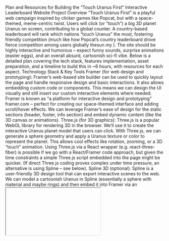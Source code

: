 Plan and Resources for Building the “Touch Uranus First” Interactive Leaderboard Website
Project Overview
“Touch Uranus First” is a playful web campaign inspired by clicker games like Popcat, but with a space-themed, meme-centric twist. Users will click (or “touch”) a big 3D planet Uranus on screen, contributing to a global counter. A country-based leaderboard will rank which nations “touch Uranus” the most, fostering friendly competition (much like how Popcat’s country leaderboard drove fierce competition among users globally
thesun.my
). The site should be highly interactive and humorous – expect funny sounds, surprise animations (easter eggs), and an overall absurd, cartoonish sci-fi vibe. Below is a detailed plan covering the tech stack, features implementation, asset preparation, and a timeline to build this in ~6 hours, with resources for each aspect.
Technology Stack & Key Tools
Framer (for web design and prototyping): Framer’s web-based site builder can be used to quickly layout the page and handle responsive design and basic interactions. It also allows embedding custom code or components. This means we can design the UI visually and still insert our custom interactive elements where needed. Framer is known as “a platform for interactive design and prototyping”
framer.com
 – perfect for creating our space-themed interface and adding scroll/hover effects. We can leverage Framer’s ease of design for the static sections (header, footer, info section) and embed dynamic content (like the 3D canvas or animations).
Three.js (for 3D graphics): Three.js is a popular WebGL library for rendering 3D in the browser. We’ll use it to create the interactive Uranus planet model that users can click. With Three.js, we can generate a sphere geometry and apply a Uranus texture or color to represent the planet. This allows cool effects like rotation, zooming, or a 3D “touch” animation. Using Three.js via a React wrapper (e.g. react-three-fiber) is possible if we go with a React/Framer code approach, but given the time constraints a simple Three.js script embedded into the page might be quicker. (If direct Three.js coding proves complex under time pressure, an alternative is using Spline – see below).
Spline 3D (optional): Spline is a user-friendly 3D design tool that can export interactive scenes to the web. We can model a cartoonish Uranus in Spline (essentially a sphere with material and maybe rings) and then embed it into Framer via an <iframe> or embed component. According to a Framer tutorial, combining these tools is straightforward: “export the link from Spline and paste it into an Embed component in Framer”
framer.com
. This approach requires almost no coding – Spline handles the 3D, and Framer places it on the site – making it a quick way to add interactive 3D
framer.com
. The Spline model can include basic animations or responsiveness to mouse (e.g. rotation on hover). However, capturing click events from Spline might be tricky, so we may overlay an invisible HTML button on top of the 3D object to register touches if needed.
Lottie Animations: Lottie is a JSON-based animation format that plays vector animations on the web smoothly. We’ll use Lottie for various space-themed animations and easter eggs (like a flying rocket, UFO, or the “Uranus logo” appearing). Thousands of free Lottie animations exist, and they’re easy to embed with the Lottie Web Player. The benefit is that Lotties are lightweight and scalable (vector-based) and can be triggered via JavaScript for interactivity
lottiefiles.com
lottiefiles.com
. For example, we can preload a rocket Lottie and only play it (or set it visible) when a user’s click count hits a certain milestone. Lottie also supports some basic interactivity out-of-the-box (e.g., hover or click to play) and an Interactivity API for advanced control
lottiefiles.com
.
Rive (alternative to Lottie for interactive assets): Rive is an animation tool that includes a state machine for interactivity. It lets you design vector graphics and define how they respond to inputs (e.g., a click can trigger a new animation state). This could be ideal for the Uranus planet or other UI elements because we could create a single Rive animation that has different states (idle, touched, “inside Uranus” mode, etc.) and toggle them on events. The Rive web runtime is open-source and can be integrated via a simple <canvas> or <rive> component
rive.app
rive.app
. For instance, we could have the planet subtly bobbing in idle state, then on each click we briefly play a “squish” or “bounce” animation, all defined in Rive. However, using Rive means designing/importing our assets into the Rive editor, which might be too time-consuming if we’re not already familiar. If we already have PNG assets, we’d need to convert them to vector shapes to use effectively in Rive.
Audio (for sound effects): Using HTML5 Audio or the Web Audio API to trigger sound effects on each click. This is straightforward: load sound files (MP3/OGG) and play them on tap events. We should prepare a few funny sounds – e.g., a “pop” or “boop” sound for each touch, and possibly a rarer “Uranus!” voice clip (for example, every 10th click or on a special milestone, a voice says “Uranus!” in a comical way). Audio files can be triggered in JS; to avoid spam and lag, we might limit rapid-fire playback (Popcat had measures to throttle sound spam). We’ll also include a mute/unmute toggle for user convenience (so mobile users or anyone can silence it if needed).
Backend for Leaderboard: We need a backend service to track the global touch counts per country and serve updates in real-time. The fastest way is to use a Backend-as-a-Service:
Firebase Realtime Database or Firestore: Firebase can store a simple JSON like {countryCode: totalTouches} and update it atomically. The Realtime Database is particularly suited for this because it can “synchronize data in realtime to every connected client”
firebase.google.com
 with minimal setup. We can use Firebase’s JavaScript SDK to increment the count for the user’s country whenever they click, and listen for changes to update the leaderboard UI live. This avoids writing a custom server from scratch and handles concurrent updates reasonably well (we might use transactions or a cloud function to prevent race conditions if needed).
Supabase or Hasura: Alternatively, a quick Postgres database with row per country and a simple REST API could work, but setting up real-time listeners is easier with Firebase. Given the 6-hour timeframe, Firebase is likely the quickest route.
We must also identify the user’s country on the frontend (so we know which leaderboard entry to increment). This can be done via an IP Geolocation API. For example, country.is is a free API that returns the user’s country by IP with no auth needed (“free IP-to-country geolocation API... no API key needed”
country.is
). We can fetch https://country.is/ which returns a JSON like {country: "US"}. Another popular one is ip-api.com which returns detailed info without an API key
ip-api.com
. We just need the country code (preferably ISO alpha-2 code to map to flags).
With the country code in hand, each click event will call a function to update that country’s count in the DB. On Firebase, this could be a .update({ [countryCode]: increment(+1) }) type operation or use Cloud Function to securely increment. For simplicity in a demo, client-side increments are okay, but a production version might secure it to prevent abuse.
The leaderboard display can show the top X countries and their touch counts. We can listen to the database for changes and update the DOM accordingly. This gives the fun real-time competition feel. (It’s this global competition that made Popcat engaging, as countries raced for top rank
thesun.my
.)
Note: To prevent cheating or bots (like auto-click scripts), we might implement a rate limit per client (e.g., max 10 clicks per second counted) or fingerprint to avoid one user spoofing millions of touches. Popcat, for example, limited clicks and banned obvious scripts. Given our tight timeline, we may implement a basic limit in JS (ignore extremely fast bursts).
Web Sharing & Social APIs: For the social share feature, we will use simple front-end solutions:
Twitter (X): Use an “intent to tweet” URL with a pre-filled message. For example: https://twitter.com/intent/tweet?text=I%20just%20touched%20Uranus%20🚀%20enteruranus.com%20%23Uranus%20%24URANUS. This opens a tweet composer with the text and hashtags filled in (note: %23 is # URL-encoded, %24 is $). We’ll provide a Twitter icon/button that links to this.
TikTok: TikTok doesn’t have a straightforward web share URL for a text. We might just provide a button that copies a snippet to clipboard for TikTok (so users can paste it in a video description if they make one) or encourage them to create a TikTok with the hashtag. Alternatively, use the general Web Share API: on mobile browsers, navigator.share() can trigger the native share sheet with our URL and text.
Reddit: Provide a link to Reddit’s submit page with URL and title pre-filled (though for just sharing a fun site, many users will just copy link).
In short, we’ll definitely include Twitter share (since crypto/meme communities are very active on Twitter), and possibly generic share for others. After a user finishes a session of clicks (or even after the first click), a little popup or side panel can prompt: “I just touched Uranus 🚀! Share it:” [Twitter icon][TikTok icon][Reddit icon] etc.
Mobile-Friendly Design: Ensure the site is responsive. Framer can help lay out a design that works on desktop and mobile. But we also must handle mobile-specific considerations:
Use large touch targets (the Uranus planet button should be big and centered on small screens).
Avoid hover-only effects; use click/tap events that work on touch.
Test that the 3D canvas or embed is not too heavy for mobile browsers. Perhaps use simpler graphics on mobile or reduce effects (e.g., fewer background stars).
Sound on mobile: mobile browsers typically allow sound only on user interaction, which our click events are. But rapid taps might be constrained (some mobile Safari versions throttle rapid audio play – we might need to reuse a single Audio object to play quick successive sounds instead of overlapping).
No fixed width elements that cause horizontal scrolling; use flexible CSS units so the leaderboard and info section wrap nicely on narrow screens.
Possibly hide or simplify the starfield background on mobile if performance lags (or provide a toggle to turn off animations).
Test on both Android Chrome and iOS Safari if possible during the build.
Latest AI Tools for Asset Creation: To expedite content creation, we can leverage AI tools:
Recraft AI: Recraft offers an image vectorizer and Lottie exporter. We can “upload an existing PNG/JPEG and convert it into a vector using the Recraft vectorizer, then export as Lottie”
recraft.ai
. This is useful if, say, we have a static logo or character in PNG and want to get a quick animated version. We might not get a complex animation automatically, but even a simple pulsing or spinning effect applied to the vector could be done.
Midjourney or DALL-E: If we need additional cartoon assets (for example, a funny astronaut or an alien UFO and we don’t have one in our kit), we can prompt an AI image generator for it. Since it’s a meme project, consistency in style isn’t too critical – a quick cartoon rocket or a goofy alien could be generated in seconds and then used. We’d have to remove backgrounds (using an AI background remover or Photoshop) if the image AI doesn’t produce transparent PNGs.
Kling AI (text-to-video): Kling AI is a model for AI-generated videos
klingai.org
klingai.org
. While likely not needed here (we prefer interactive animations over pre-rendered video), it’s worth noting in case we wanted a short “entering Uranus” video sequence. However, integration of a video is less interactive, so we will probably skip this due to time.
ChatGPT/Claude (AI coding assistants): As you mentioned, you’ll use Claude (and we could also use GitHub Copilot or ChatGPT Code Interpreter) to help generate code for the site. This can speed up writing boilerplate for Three.js scenes, Firebase calls, and even the PFP generator canvas code. The key is to clearly prompt these AI with what we want (e.g., “Write a JavaScript function to overlay one image over another and export as PNG”). Since time is short, using AI to produce code snippets for routine tasks is a smart move – just be ready to debug or adjust if the output isn’t perfect.
Webflow (alternative): Webflow is another web design tool with an intuitive visual editor and the ability to add custom code. If Framer didn’t suffice, Webflow could have been an option to design the site and then embed custom scripts for the interactive parts (Webflow allows embedding HTML/JS or using its interactions for simpler stuff). However, building something as dynamic as a real-time leaderboard in Webflow alone would be cumbersome, so we’ll stick with Framer + code or a custom code project.
Now that we have the stack outlined, let's break down the implementation of each feature and how to accomplish it, referencing relevant resources and examples.
Implementing the Interactive 3D Uranus Planet
The centerpiece is a large, clickable 3D Uranus. We want it to look like a planet floating in space that the user can “touch”. Here are two main approaches:
Using Three.js (custom code): We can programmatically create a 3D scene with a camera, lights, and a sphere mesh for Uranus. The sphere can be given a material with a color or texture. (Uranus in reality is a pale blue cyan; we might go with a stylized solid color or use a NASA texture if available.) We will position the camera facing the sphere head-on. The sphere can slowly rotate for a dynamic feel. For clicking:
Use raycasting to detect if the sphere was clicked (so clicks on empty space are ignored). In Three.js, you attach a mouse click listener and use raycaster.intersectObject(planetMesh) to see if the planet was hit.
On each click, trigger a small animation on the planet: e.g. scale it up slightly then back down (a “squash and stretch” to give a bouncy feel). This can be done by tweaking the mesh scale in a quick tween. Alternatively, swap the texture or material briefly (Popcat famously alternated the image to an open-mouth cat; for Uranus, maybe we briefly overlay a graphic or change color for a ‘touched’ effect).
Three.js starfield: We can also use Three.js to create a starfield background in the same canvas. For instance, many tutorials show spawning hundreds of small white points in the scene to simulate stars
creativejs.com
. We could create a large sphere surrounding the camera with a starry texture, or simply add points scattered in 3D space. However, a simpler non-Three.js star background might suffice (see next section).
Once Three.js is set up, integrate it into our page. If using Framer, we can include an HTML embed and initialize the Three.js script there. We need to ensure the canvas is full-width/height behind our UI or specifically sized to the planet container.
Resource: If needed, the official Three.js docs and examples can guide material and interactions. Also, to manage quick animations on click, GSAP (GreenSock) could be used with Three.js objects for easy tweens, though it’s an extra library that might not be needed for a simple scale effect.
Using Spline (visual 3D embed): Design the planet in Spline’s GUI:
Create a sphere, color it (or texture it). Possibly add a ring if we want (Uranus has rings, but faint; a cartoon ring might exaggerate the planet look).
Add minimal interactivity in Spline: for example, you can enable orbit controls or on-click animations in Spline’s editor (Spline recently added simple on-click events support, like playing an animation).
Once satisfied, get the shareable URL from Spline. In Framer, use an Embed component and paste that URL. The Framer blog confirms it’s “just two steps: export link from Spline, then paste into Framer embed”
framer.com
.
The planet will appear as an interactive object. You could potentially have it respond to pointer hover/tap with some wiggle if configured. If Spline doesn’t natively send an event to our code on click, we could overlay an invisible <div> that covers the canvas and handle clicks that way (since we really just need the count, not any 3D-specific info from the click).
The advantage of Spline is speed and visuals without coding. The drawback is less fine-grained control for our custom logic. But since we mainly need to detect a click anywhere on the planet area, an overlay approach works.
Alternative: If full 3D is too heavy, consider a pseudo-3D or high-quality 2D image:
We could use a PNG of Uranus (maybe a rendered image) and make it bouncy on click with CSS/JS. This is the simplest fallback if Three.js embedding becomes problematic. The downside is losing the cool factor of 3D rotation. Given the preference for Three.js, we’ll aim for actual 3D unless time gets too tight.
Regardless of method, after each click on the planet we will: (a) increment the local and global counters, (b) play a sound, and (c) possibly trigger any milestone easter egg (more on those soon). In terms of performance, a single sphere and some stars in Three.js is very lightweight, so it should work even on mobile. Spline’s embed might be a bit heavier (depends on complexity of the scene). We’ll keep an eye on frame rate; if it stutters on mobile, we might simplify materials or effects (e.g., no shadows or overly complex lighting).
Implementing the Global Country-Based Leaderboard
The leaderboard is critical for the viral aspect. It will show countries ranked by total touches. Here’s how to implement it:
Detect User’s Country: On page load (or first interaction), call the geolocation API. For example, fetch('https://country.is/') which returns {"country":"US"} (as an example)
country.is
. We parse that to get the country code (e.g. “US”). We might also want the country name for display and a flag emoji or image. We can maintain a map of country code to country name, or use a second API call if needed (but we can hardcode a small mapping or use an npm package if we had more time). The flag could be done by using the country code with regional indicator symbols (for “US”, the Unicode flag 🇺🇸 is composed of letters U and S). Simpler: use a CDN that serves flag icons by country code.
Initialize Database connection: Connect to Firebase (or chosen backend) using its client SDK. This involves including the Firebase script, calling firebase.initializeApp({...config...}) with our project config, then getting a reference to the database (Realtime DB or Firestore). Due to time, a NoSQL structure is quickest:
For Realtime DB: a JSON structure like /touches/{countryCode} = count. We would use firebase.database().ref("touches/US") and do a transaction or .set() with increment. (Firestore could similarly have a collection countries with documents named by country code and a field count.)
One convenient approach: use Firestore’s increment field value feature in an update call (so it’s atomic). Or use Realtime DB’s transaction function on that node.
Since we expect high frequency writes, Realtime DB might handle it slightly better. But either is fine for a prototype.
Update on Click: When user clicks:
Local: increment a JavaScript variable myTouches and update the on-screen personal counter.
Global: call the DB update. For example, in pseudo-code:
js
Copy
Edit
const country = myCountryCode;
db.ref("touches/"+country).transaction(current => (current || 0) + 1);
This will atomically increment the count in the database.
For efficiency, we might not want to do a network write on every single click if the click rate is extremely high (e.g., someone auto-clicking 100 times in a second). We could batch them (accumulate locally and send in intervals). However, Popcat did accept very high loads by throttling the rate. Perhaps limit to e.g. 10 per second that actually get sent to DB (store extra in a local buffer if user goes beyond, and send later). But in 6 hours, implementing a simple throttle (like allow one increment per 100ms) is enough.
Realtime Leaderboard Display: Set up a listener to retrieve and display leaderboard data:
We can use a Firebase query to get top N countries sorted by count. In Realtime DB, data is usually unordered unless we structure it differently (like store as an array of records). One trick: store negative counts as keys to sort, but that’s overkill here. Instead, it might be simplest to retrieve the whole touches object periodically and sort it in JS. However, Firestore allows ordering by a field and limit – so Firestore might make getting the top 10 easier with a query.
Considering simplicity, we could just use Realtime DB’s .on("value") on touches/ and get the object of all countries whenever it changes. Then sort the entries by value and take the top ones for display. This is fine if number of countries is manageable (at most ~200 countries). The update frequency might be high, but limiting to maybe one update per second in UI is okay.
Display each country as a row: e.g. flag, country name, and count. We can create a small table or list in HTML. For a memey touch, the heading might say “Which country is touching Uranus the most?” 😄
Personal contribution: We could highlight the user’s own country in the list (e.g., bold it or show “You” next to it) to personalize the experience.
Location granularity: The spec suggests just country, but the Sun article about Popcat clones mentioned some games listing city/region too
thesun.my
. If we wanted, we could get city from the IP API and perhaps show “USA (New York)” for the user or a separate smaller ranking by city. But that’s extra; we’ll stick to country for now.
Example & Inspiration: The Popcat clones like “Popdog” and “Popass” had similar leaderboards. In one clone (Popdin), after 1000 clicks the image changed and it “lists down the locations of where you are popping from, besides your country name”
thesun.my
. We could consider showing on the UI something like “You: [City, Country]” just for fun. However, focus first on the core country ranking.
Backend Setup: We should allocate maybe ~30 minutes early on to set up the Firebase project and rules:
If using Firestore: define a countries collection, maybe pre-create docs for each country to avoid any issues, or let them be created on the fly by the first click from that country.
If using Realtime DB: define security rules (or in a quick demo, set it public for simplicity, though not secure).
Possibly use Firebase Hosting to deploy the site (if not using Framer’s hosting). But since main domain is enteruranus.com, we might point DNS to wherever we host (Framer can host on a custom domain, or we use Vercel/Netlify for a custom-coded site).
If not comfortable with Firebase, an alternative is using a simple serverless function and an in-memory or Redis DB – but that’s overkill for 6 hours. Firebase is plug-and-play.
Testing: Once we have increment and display working, test it with a couple of different country codes (we can spoof our country by calling the increment function with a chosen code). Ensure the leaderboard updates in real time. This part is crucial to get right early, as it’s the main “gameplay” hook.
Space-Themed UI Design (Stars, Planets, and Fun Elements)
To immerse users in a goofy space adventure, we need a space backdrop and thematic UI elements:
Animated Starfield Background: A moving starfield gives a sense of depth and motion behind the main action.
Canvas approach: Create a <canvas> that covers the background and use JavaScript to draw stars (small circles or dots) at random positions. Each frame, move them slightly (e.g. downward or toward the viewer) to simulate drifting through space. When a star goes off screen, wrap it around. This can create a subtle parallax effect of flying through starfield. Many existing snippets exist for “CSS starfield” or “JS starfield animation” we can adapt.
CSS approach: Use a dark background color (black or dark blue) and sprinkle blurred white dots via CSS (for example, a repeating radial-gradient). Or use an SVG/data URI background with stars. Static stars are okay, but subtle animation is nicer.
Three.js alternative: As noted, we could actually include stars in the Three.js scene as particles, which might be easiest if we already have Three.js initialized. For example, create a geometry of many small points with PointsMaterial. This way, the 3D camera moving (or a shader) could even make them twinkle. But given time, a simple 2D approach might suffice and be less performance-heavy.
Graphic background: Another quick option is using a pre-made space image (like a galaxy image or NASA starfield) as a background image (with CSS background-image). But those can be large and not as fun as an animated field. If we find a suitable small star tile, that could work in a pinch.
Planet/UFO/Space Decor: To amplify the cartoon theme, add some floating images or animations:
We might have a cute cartoon astronaut floating on the side, or a small alien peeking out. These could be static PNG/SVG elements with a gentle float animation (CSS keyframes to move up and down slowly, or rotate slightly).
A rocket ship could periodically fly across the screen. Perhaps on a loop or triggered by an event. We can implement a rocket animation using CSS (position: absolute; animation: move-across 10s linear infinite;) or use a Lottie rocket animation for smoother effects (there are free Lotties of rockets launching).
A satellite or UFO could spin in a corner.
The text/counters themselves can be styled in a fun way, maybe with a sci-fi font or with an outline glow (neon blue or green glows to match space).
Easter egg elements (like the Uranus logo graphic that appears after 69 clicks) should be prepared (more on that next section), but we can create a placeholder in the UI that’s hidden until triggered.
Color scheme & typography: Likely a dark background (#000 or #111) with bright accents (neon cyan, purple, pink – classic “space neon” palette). Text could be white or light gray for readability. Important headings could use a funky display font (if brand has one, or something like a retro sci-fi font from Google Fonts).
We have to ensure contrast (avoid pure black on pure white for eyes; maybe use a starfield image with slight blue tint, etc.).
Buttons (like share buttons or the copy address button) can use the Uranus theme color (if the coin has a brand color).
Layout: The main viewport likely has:
Center: Uranus planet (big clickable area).
Top or bottom: a counter display – perhaps show “Your touches: X” and maybe “[Country]’s touches: Y”. Or we can integrate the personal count into the button itself (like the planet could have a number overlay of your count). But separate HUD-style text might be clearer.
Side or below: the leaderboard list of countries. Possibly a vertical list on the side on desktop, and maybe a collapsible or scrollable section on mobile (to not crowd the screen).
After some scrolling or a “Learn more” prompt, the information section (exchanges, social links, etc.) will follow. We might have a down-arrow indicator to encourage scrolling after playing with the planet.
Possibly the PFP generator is a separate page or a modal launched by a button in the info section (“Create Uranus Profile Pic!”).
Responsive considerations: On mobile, probably the planet and counter take up most of the screen initially, and the leaderboard might be a smaller section or a button like “View leaderboard” that expands, since vertical screen space is limited. We want to prioritize the big button and fun experience on small screens, with the competition aspect maybe one tap away if needed.
We can refine the design quickly in Framer (dragging in assets, adding text, etc.) and use Framer’s preview to ensure it feels right before hooking up all the logic.
Funny Easter Eggs and Milestone Surprises
One of the goals is to reward users with humor when they hit certain milestones in their clicking:
69 Touches – “Nice” moment: The number 69 is a meme in itself. Upon the user’s 69th click, we can trigger a special event. For example:
Show the Uranus coin logo prominently with a funny effect. The brief suggests “the Uranus logo appears (anus) or something equally silly happens.” Perhaps the letters “URANUS” appear and the “UR” fades out, cheekily highlighting “ANUS” for a moment (if going for that level of juvenile humor 😂). Or a graphic of a literal butt (since the name lends itself to that joke) could flash with a “nice!” text. It depends on how far we want to take the joke; since this is a meme coin project, leaning into the immature humor is likely fine.
We could play a special sound at that moment, e.g. a voice saying “nice” or a celebratory noise (crowd cheer, etc.) along with the visual.
Implementation: our click handler can check if (myTouches === 69) then execute a function to show the easter egg. That might involve unhiding a DOM element or playing a Lottie animation. For example, we could have a hidden Lottie (or GIF) of the project’s logo doing something silly, and then remove it after a few seconds.
Other Funny Numbers: If time permits, consider also 420 (the cannabis meme number) or 100 (a nice round number) for easter eggs:
At 420 clicks, maybe show a little smoke or 8-bit “420” popup – depends on the brand’s tolerance for that joke.
At 100 or 500 clicks, do something like a “Entering Uranus Mode” (the optional idea described): perhaps an animation where the camera zooms into the planet as if entering it.
This could be achieved in Three.js by moving the camera through the sphere, then swapping to a different scene (inside view). Inside Uranus, we could show a silly hidden message or graphic (like “🐐 You found the goat!” or some totally random meme, the more absurd the better).
If implementing Enter Uranus mode: We would schedule it at a certain click count (maybe exactly 100, or maybe if a user keeps clicking beyond a threshold at once). The screen could do a transition (e.g. flash or a “warp speed” starfield) and then show the inside for a moment. After a few seconds, it returns back out to normal. This is a complex but fun easter egg, so only tackle it if core features are done.
Alternatively, an easier interpretation: after X clicks, instead of a full new 3D scene, we could simply overlay a fun graphic or full-screen GIF as if you've gone through a portal. For instance, a meme image could slide up saying “Welcome to Uranus!” and then slide away.
Random Surprises: Easter eggs could also trigger based on global events or random chance:
Perhaps a small chance on any click to spawn a UFO flying by or a random voice line like “Watch it!” from an alien.
We can pre-create a list of such events and when a click happens, if Math.random() < 0.001 then spawn UFO.
This keeps the experience unpredictable and entertaining for heavy clickers.
Implementing Animations for Easter Eggs: We should prepare a couple of assets in advance for these:
UFO fly-by: Could be a Lottie animation or a CSS animation of an SVG image. For example, a Lottie of a UFO could include it entering from one side and exiting the other. We’d simply play it when triggered.
Rocket launch: Similarly, a rocket blasting off maybe from the bottom of the screen upward.
Logo reveal: If the Uranus logo is a vector (SVG), we could animate it with CSS (e.g., slide in, spin, then out). Or use a pre-made animation via Lottie (we can create a quick After Effects animation of the text/logo appearing).
The Ricardo Milos meme in Popass had a “satisfying slapping sound” as the user clicked his posterior
thesun.my
. Our equivalent sound gag could be a “fart noise” at a certain count, given the juvenile theme of “Uranus”. This might be optional depending on taste, but it would surprise users. If we wanted to do it at 69 or 420 clicks, it’s definitely on-brand for a Uranus joke. Just ensure any such sound is used sparingly to remain funny and not obnoxious.
Inspiration from Popcat clones: The article on Popcat clones gives us confidence in adding these extras. One clone changed the image after 1000 clicks to something more intense to motivate users further
thesun.my
 – which is analogous to our “Enter Uranus mode” idea. We’ll aim to include at least one big change if the user is very engaged (like the inside view or a new graphic) to keep them hooked.
Development plan for easter eggs: We should list out which milestones to implement (likely 69 and 1000 are good picks, possibly 100 or 420 if time). Implementing one or two thoroughly is better than half-doing many. Focus on 69 first (since it’s early and many will hit it, it’s a guaranteed laugh). Then if time, implement the bigger one at 100 or beyond.
Click Counters and Sound Effects
The site needs to provide immediate feedback for each touch to feel satisfying:
Click Counters: We will display two main counters:
Personal Clicks – how many times you have touched Uranus. This can simply be a number on screen labeled “Your touches” or even just overlaid on the planet (like a small badge that follows the planet). This count resets if the user refreshes (unless we store it in localStorage to persist during a session).
Country Total – the total clicks from your country. This gives the user a sense of contributing to a larger team effort. For example, it might say “USA: 123,456 touches” updated live.
We will update the personal count immediately on click (increment a JS variable and update DOM text).
The country total will update in real-time via our database listener as described. There might be a slight delay (milliseconds) from the roundtrip, but it should feel near-instant on Firebase. We could optimistically also increment the country count locally on click and later correct it if the server value updates differently.
Optionally, a global total counter (all countries combined) can be shown for bragging rights (like “Total touches worldwide: X”). This is just the sum of all countries. We can maintain it client-side by summing the leaderboard data, or have the backend store a running total too. It’s a nice-to-have visual, though the country competition is the focus.
Sound Effects on Touch: Every click will produce a sound, making the interaction more satisfying or funny.
We should have a short “pop” or “boop” sound (few milliseconds). We can either use one and play it each time, or have a set of a few variants to avoid it becoming monotonous. For example, load pop1.mp3, pop2.mp3, etc. and cycle through them on each click. This technique makes repeated clicks less grating because the ear gets slightly different sounds each time.
The prompt even suggests a meme-y voice saying “Uranus!”. This could be really funny occasionally, but perhaps not on every click (that would slow things down and might become annoying). We can do something like: on every 10th click, play the voice clip instead of the normal pop. Or randomly with a low chance.
To get such a clip, we might record ourselves or use a text-to-speech with a humorous voice (some TTS have voices that could sound comical saying that word). Ensure the clip is short and clear.
Managing Audio: Use the Web Audio API or HTMLAudioElement. E.g., create an <audio> element for each sound. For rapid firing, it might be better to use the Web Audio API to play overlapping sounds without delay, but given moderate clicking speeds it’s probably fine to just .play() an <audio> and if needed, reset it. Modern browsers allow multiple quick plays as long as each is triggered by user interaction (which they are).
We need to watch out for rate limiting: If someone uses an autoclicker, hundreds of sounds could play – that’s undesirable for performance and user experience. We might implement a simple cap: do not play more than e.g. 5 sounds per second; if the user goes beyond that, temporarily mute until their rate is lower. The clicking will still count, but sound won’t spam. This keeps things fair and also subtly discourages botting by removing some of the “fun feedback” when going too fast.
Include a Mute button on the UI (like a small speaker icon). Many users appreciate being able to turn off sound without muting their whole device. Toggling mute can simply set a flag in our code that stops any new sound from playing. We can visually indicate mute state by icon change.
Haptic feedback (bonus): On mobile, we could use the Vibration API to give a slight vibration on touches, enhancing tactile feedback. A quick 10-20ms vibration on each tap could simulate a “tap feel”. This is a minor detail but if time allows, one line of JS (navigator.vibrate(20)) on click can add to the experience for mobile users.
By combining visual, auditory (and possibly haptic) feedback, each click will be satisfying. This immediate reward is key in clicker games – it encourages the user to keep clicking, which in turn drives up the leaderboard and social sharing.
Social Sharing Integration
To help the site go viral, we’ll implement easy social sharing prompts. The idea is after a user interacts (for example, after their first touch, or once they reach a funny milestone), we show a prompt like: “I just touched Uranus! Share this:” with buttons. The plan:
Twitter/X Share: This is the most straightforward. As mentioned, we use the intent/tweet URL with a pre-filled message. We should craft the message to include the campaign link and hashtags:
Example message: “I just touched Uranus 🚀 Check it out: enteruranus.com #Uranus $URANUS”. This includes a rocket emoji (fits theme), the site URL, a hashtag (#Uranus – though that might mix with astronomy posts, but it’s short and on-brand) and $URANUS which is likely the token symbol used on Twitter to tag crypto coins.
We should URL-encode this text and append to https://twitter.com/intent/tweet?text=.... Clicking that opens Twitter’s web/app with the tweet ready to send. No API keys or complex OAuth needed since it’s just a link.
The share button in UI will be the Twitter logo or a stylized button. On desktop it opens a new window; on mobile it can either open the Twitter app if installed or web.
TikTok & Others: TikTok doesn’t allow pre-filled text sharing. But TikTok is more about posting videos. What we can do:
Encourage a challenge: e.g., user could screen-record their clicking and post on TikTok with the hashtag. This is more on the user side, not something our site can automate. We can at least put a TikTok icon that when clicked, perhaps opens TikTok (not sure if there’s a deep link we can use) or just copies the text to clipboard saying “Copied share text! Paste it in your TikTok or anywhere.”
Reddit: We could use a reddit submit link: https://www.reddit.com/submit?url=enteruranus.com&title=I%20just%20touched%20Uranus%21. That pre-fills a Reddit submission with our link and title, leaving the user to pick a subreddit and post. This might be less used, but crypto meme communities on Reddit might appreciate it.
Telegram: A link like https://t.me/share/url?url=enteruranus.com&text=I%20just%20touched%20Uranus... could allow sharing in Telegram (it opens the app to choose a chat to send to).
Given time, focus on Twitter since that’s the main place such memes spread in crypto. The others can be optional links or simply encourage manual sharing.
Placement of Share UI: Perhaps a fixed sidebar or a pop-up:
One idea: after a certain number of clicks (say 10 or 20), an overlay appears with the share message and buttons, as a gentle nudge. The user can close it if they want to continue clicking. Or a small persistent sidebar on the right with vertical buttons (like many sites have) saying “Share:” with icons.
We should ensure it’s not too intrusive to the clicking experience. Possibly a small slide-out panel that the user can open for sharing.
The share text should feel organic; we can allow the user’s current count in it e.g. “I’ve touched Uranus 150 times already!” but that might be overkill. The simpler message is fine.
Tracking virality: Not a requirement, but if we had more time, integrating analytics to see how many shares or incoming referrals might be interesting. For now, focus on making sharing easy.
Mobile-Friendly Considerations
We touched on this under tech stack, but to summarize key points ensuring the site works on mobile (since a lot of casual users will be on phones):
Responsive Layout: Use Framer or CSS media queries to reorganize elements on small screens:
The leaderboard might collapse into a toggle or go below the planet instead of beside it.
Text sizes should adjust (use relative units like vw or clamp() for responsive font sizes).
Ensure buttons are not too small to tap. For instance, the share icons should be spaced out enough for a thumb press.
Hide any purely decorative elements on very small screens if they clutter (e.g., maybe hide a background astronaut graphic on a 320px wide display to keep focus).
Touch & Gesture Support: All interactions should be tap-friendly:
The Uranus planet click should work with touch events. (If using Three.js, we need to listen for ontouchstart as well to detect on mobile. In many cases, a click event will fire from a tap, but sometimes capturing touchstart can feel more responsive.)
If we allow dragging or some interaction with the planet (maybe rotating it manually), that needs to be intuitive with touch. But likely we keep it simple: just tapping.
Scrolling: The page might have sections to scroll; ensure that the main interactive canvas doesn’t prevent scrolling. Sometimes a full-screen canvas can trap touch events. We might give the canvas a fixed size (like top half of screen) and allow scrolling normally for the bottom half.
Performance: Mobile devices are less powerful; keep an eye on:
Not spawning too many stars or too heavy animations that could drop frame rates.
The Three.js scene should be very basic (one planet, maybe 100 particles for stars) – this is fine. Avoid shadow calculations or anything expensive in Three.js.
Lottie animations are vector and usually performant, but too many running at once could slow things. We will only play them occasionally.
Test on a mid-range phone if possible. If it’s slow, consider using simpler images on mobile or provide an option to disable background animations.
Testing audio: On iOS Safari, audio can sometimes not play until a user has interacted once. We likely will have the first interaction immediately (the first tap on the planet) which should allow audio playback. We should test that the sound does indeed play on first tap – if not, we might need a workaround (like having a hidden audio element ready to play on a dummy user gesture).
Fullscreen/Webapp mode: As an enhancement, we could add a meta tag to allow “Add to Home Screen” and make the site run fullscreen like an app (progressive web app style). But in 6 hours, focusing on core is more important.
In short, by using Framer’s responsive design features and testing on mobile early, we can ensure the experience is equally fun on phones and desktops.
Information & Community Section (“About Uranus”)
Once users have had their fun clicking, the site should seamlessly transition to an informational section about the Uranus coin project. This likely appears as one scrolls down (or maybe on a separate page, but better to include it on the main page after the interactive portion, so everyone sees it). Key elements to include:
Project Description: A brief blurb “What is Uranus coin?” – possibly done in a humorous tone consistent with the site. But since it’s an actual coin, we should also convey legitimacy (if any 😜). This could be a couple of paragraphs or bullet points about the token, the community, etc.
Exchanges (CEX) Listings: A section titled “We’re available on:” followed by exchange logos or names where $URANUS is listed. For example, if listed on Binance, Coinbase, etc (just hypothetical). If not major exchanges, maybe smaller ones or DEXes. We need to get those details from the project. The brief explicitly says CEX listings – so list them. Often projects show exchange icons in grayscale logos. We can do an icon grid or a horizontal scroll of exchange badges.
Contract Address: Provide the token’s smart contract address (likely on Ethereum or BSC). Label it clearly, e.g., “Official Contract Address (ERC-20): [0xABC...123]”. And include a small copy button next to it:
This can be an icon (like 📋 or a copy SVG). On click, use navigator.clipboard.writeText(address) to copy it. Change icon or show a tooltip “Copied!” as feedback.
This is important for users who want to add the token to their wallet or find it on blockchain scanners.
Community Links (Join the Uranus Community): Provide links to the project’s communities:
Twitter: likely the official project Twitter. Use the bird icon and link to their profile.
Twitter Community: The brief mentions “twitter community” – Twitter Communities is a feature where users can join a specific interest group. If Uranus coin has a community there, provide that link.
Telegram: Possibly multiple Telegram links were hinted (“meme channel tg”). Maybe they have an official announcements channel and a meme chat. At least one Telegram link should be given (Telegram icon, link to join group).
Discord: Not mentioned, but many crypto projects have Discord. If exists, include it.
Dexscreener: This is a link to a chart. Likely the Dexscreener page for URANUS token where users can see price charts. We’ll use their logo or just a chart icon and link it.
Website: If enteruranus.com is the main site, and uranuscoin.org is secondary domain, perhaps uranuscoin.org could host more detailed info or a whitepaper. If that’s the case, link it or make it the same site. The prompt suggests one can redirect to the other. We might not need separate content on uranuscoin.org, could just point it to the same site or use it for docs.
Visuals and Style: Keep the space/cartoon theme in this section too, but perhaps a bit toned down for readability:
Use icons for each social (Twitter bird, Telegram plane, etc., possibly in the same style or color scheme).
Possibly an illustration or mascot could accompany the about text – e.g., a cartoon of the Uranus planet with a face, or an astronaut planting a flag that says “URANUS” on the planet. If we have time to quickly make such an illustration (AI or existing asset), it can add charm.
The section should feel cohesive with the top of the page but can have a slightly different background (for example, a dark blue instead of black, or a subtle gradient) to distinguish it as content section versus interactive section.
Layout: Could be a two-column layout: text on left, a graphic on right; followed by a row of exchange icons; then a row of social icons. Or stack them vertically on mobile.
We can use Framer to quickly create this as well, since static content layout is its strength.
Call to Action: If applicable, include a call to action like “Buy Uranus on [Exchange]” with a link, or “Join our Telegram for updates”. The goal is to convert the visitor’s enjoyment of the game into interest in the coin itself.
This information section ensures the site not only entertains but also educates and onboards people into the Uranus coin ecosystem.
Profile Picture (PFP) Generator Feature
As an extra engagement tool, a profile picture generator lets users create a custom avatar with the Uranus theme – perfect for showing support on social media. The idea is similar to the example WIF PFP generator, which presumably lets users add a memecoin’s logo to their own image. How to implement this quickly:
User Interface: A simple interface where a user can upload a photo (or drag-and-drop). We then overlay the Uranus logo (or a frame) on it, and allow the user to download the new image.
There could be a dedicated page or section for this, accessed via a “Create Your Uranus PFP” button in the info section.
The UI elements: an <input type="file" accept="image/*"> for upload (and possibly a preview area).
A canvas or preview <div> where we show the result.
A “Download” button to save the final image.
Overlay Image: We need a transparent PNG or SVG of the Uranus logo or some frame. Often meme coins make a circular frame with their logo that goes around a Twitter profile picture. If they provided assets, use those. If not, we can create one: e.g., a round border with stars and the text “Uranus” at the bottom. But likely they have a logo PNG we can use directly, placing it in a corner of the photo or as a small badge.
For an example, Dogecoin community often had a small Shiba Inu head you could overlay on your pic. We’ll do similarly with the Uranus planet or logo.
Image Processing: Use an HTML5 Canvas to composite the images:
User uploads an image – we get a File object, turn it into an Image object (use FileReader or set the src of an Image to the object URL).
Draw the user’s image onto a canvas (probably scale it to a standard size, like 500x500 for a profile pic).
Draw the overlay PNG on top at the desired position (e.g., bottom-right corner, or full overlay).
Provide a download link. We can use canvas.toBlob() and create a download URL, or simply canvas.toDataURL("image/png") and set an <a download> href to that.
Optionally, allow some adjustments:
Maybe allow the user to zoom/position their photo under the frame. But that complicates UI (requires adding controls). Given the time, we might assume they upload a already-cropped square face photo. Perhaps just mention recommended size/shape.
If using a circular frame, we might want to crop their image to a circle. We can do that on canvas by drawing a circle clip path, then the image.
Testing: We need to test with a sample image to ensure the overlay appears correctly and the download works on both desktop and mobile (mobile Safari might not allow direct download; we might instead display the result and tell them long-press to save, etc.).
Hosting/Integration: If using a separate page, we can route to it (maybe enteruranus.com/pfp). If using Framer, we might be able to incorporate custom code for the canvas inside a code component. Alternatively, we could quickly spin up a standalone HTML page for it and just link to it. But for unity, integrating into the main site is nicer.
Reference: There are GitHub projects and codepens for profile photo generators. For example, a GitHub project called watermelon-profile did a similar overlay concept
github.com
. We can use a similar approach: they likely used canvas and an upload input. Our scenario is simpler (one fixed overlay).
The PFP generator is a nifty viral tool: users who make a Uranus-themed profile pic will effectively advertise the project on social platforms. It’s worth including if time permits after core features.
Asset Preparation and Format Conversion
You mentioned having assets in PNG format and the desire to use them in interactive ways (possibly converting to SVG or Lottie). This is a common challenge: raster images don’t animate or scale well, so converting to vector or obtaining vector versions is ideal for animations. Here’s how to approach asset prep:
Identify Key Assets: likely assets include:
Uranus coin logo (perhaps a stylized text or icon).
The planet Uranus image (if not using 3D).
Rocket, UFO, astronaut illustrations (if provided).
Any background elements (stars, etc).
Any meme graphics for easter eggs.
Use as PNG vs Convert to SVG: If an asset is only used as a static image or with simple CSS transforms, using the PNG directly is fine. But if we need to animate parts of it, or scale it up, converting to SVG is beneficial.
For example, if the Uranus logo will appear large on screen as part of an animation, having it vector means it stays sharp. If we only have PNG, we should see if it’s high resolution enough. If not, vectorize it:
Tools like Adobe Illustrator (Image Trace) or Inkscape can often trace a logo if it’s not too complex. There are also online auto-trace tools (Vectorizer.ai, or the Recraft vectorizer we mentioned).
Recraft’s blog notes that going from PNG to Lottie requires vectorization first: “converting raster PNG to vector-based Lottie is trickier... try converting PNG to SVG with an auto vectorization tool, then use SVG-to-Lottie”
lottiefiles.com
. This only works well for **“simple, 2D illustrations”*
lottiefiles.com
. So, a flat logo or icon will likely vectorize okay; a detailed or shaded image (like a photo of a planet) will not vectorize cleanly.
For the planet Uranus: if we wanted a cartoon look, perhaps just draw a circle with a gradient or simple texture – that can be done directly in canvas or as an SVG by hand. Vectorizing a NASA photo of Uranus wouldn’t yield a nice result, so better to either use a simpler cartoon graphic or go full 3D.
Rocket/UFO: If we have PNGs of these, they probably can be vectorized if they are cartoon-style. Alternatively, search LottieFiles library for “rocket” – likely someone has a free rocket animation we can reuse, which saves time and looks great. Using pre-made Lotties might be the most time-efficient way to get high-quality animations without making them from scratch. We just have to attribute if required (many are free without attribution).
Converting to Lottie: If we have an SVG and want to animate it ourselves quickly:
LottieFiles SVG to Lottie tool: upload SVG, choose an animation style (they have some presets like pulse, drop-in, etc.). This is a super-fast way to get a basic motion on an otherwise static asset.
After Effects: If someone on the team knows After Effects, creating a custom animation and exporting via Bodymovin plugin as Lottie is an option. In 6 hours though, doing this for multiple assets might be tight unless the animations are very simple.
Rive: For interactive ones, if someone is proficient in Rive, they could import the SVG and animate with keyframes or state machine and then export the .riv file (or use the runtime). This is great for e.g. making the UFO’s lights blink on hover, etc. But again, only if skill/time allows.
Using PNGs with CSS/JS: Don’t underestimate simple approaches: for example, a PNG of a UFO can be moved across the screen with CSS animation (translate from left to right). Even though it’s not vector, if its size is fine and we’re not rotating or scaling it massively, it will look okay. Also, CSS filters can be applied to PNGs (like blur, brightness changes for a hover effect).
So, if conversion proves too slow or low quality, just use the PNG and animate its position or opacity with code.
Optimize assets: Ensure any images used are optimized for web (compressed appropriately). Since this is a meme site, slight loss in quality is acceptable. Use tools like ImageOptim or tinypng if needed to reduce file sizes. The 3D canvas (if used) will handle the heavy visual of the planet, so other images should ideally be lightweight so the site loads fast even on mobile data.
Asset Pipeline in Code: Prepare the assets folder with clearly named files so that in code we can easily swap them in/out. For instance, planet.png, logo.svg, rocket.json (Lottie file), etc. This way, hooking them up in the implementation phase is quicker.
In summary, prioritize converting critical interactive visuals to vector/Lottie (like the logo for the 69-click animation, and any repetitive animation like the rocket). Less critical or static assets can remain PNG for now. Use the mentioned tools (Illustrator/Inkscape for SVG, LottieFiles/Recraft for quick Lottie conversions) to speed this up. Given the limited time, choose your battles on which assets truly need conversion and which can work as-is.
Development Timeline (Next 6 Hours)
To deliver this project quickly, we need to be efficient and possibly work in parallel on some tasks. Here’s a rough breakdown of how to tackle everything in ~6 hours:
Hour 0–1: Setup and Base Structure
Framer project: If using Framer’s site builder, quickly set up a new project with the intended sections (hero area for the game, and an about section). Alternatively, set up a simple HTML/CSS/JS project if coding from scratch (maybe using a template like Vite or Create React App if React). This initial setup should also include adding any libraries (Firebase SDK, Three.js, Lottie web player script, etc.).
Firebase config: Initialize the Firebase project in the code (you’ll need the config keys). Set up dummy data structure if needed.
Basic HTML structure: Place a placeholder for the planet (e.g. a <div id="planet-container"> or canvas), a placeholder for leaderboard list, and text elements for counters. Style them roughly so we see positions.
Add geolocation call: Immediately get the country code (can test with your IP).
Result of Hour 1: The page loads with a basic layout, prints your country code in console (for testing), and maybe a static “Planet” label where the button will be. No interactivity yet, but foundation is there.
Hour 1–2: Core Interaction & Graphics
Three.js Planet or Spline embed: Implement the Uranus planet. If Three.js, write the code to create the scene, sphere, etc., and mount the canvas in the planet-container. Test that it appears (maybe a static rotation). If Spline, create the Spline scene and embed it (this might actually be faster if the Spline model is quick to make – e.g., just a sphere with a texture). Ensure you can capture a click (even a generic click anywhere for now).
Click handler: Implement the on-click event on the planet area – for now just increment a number and log it. Also, play a test sound (just to integrate audio early).
Leaderboards data: Set up the Firebase path for the detected country and do a test increment in console to ensure database writes work. Also set up a basic onValue listener to log the top countries.
Result of Hour 2: You should be able to click the planet and see a number increment on screen (your personal count) and perhaps see the database updating your country’s count. Visuals might still be rough (planet might be plain, no starfield yet), but functionality is forming.
Hour 2–3: Leaderboard & Real-time Updates
Leaderboard UI: Code the function to sort countries and display a list of top ones. Style the list (maybe country flag and name, count). Connect the Firebase listener to update this list live. Test by manually updating some country counts in DB or by simulating from two different countries (you could temporarily fake the country code to add different entries).
Starfield background: Implement the background (maybe import a quick star CSS or canvas script). Ensure it sits behind everything (z-index or as a background layer in CSS).
Basic styling & layout fixes: At this point, refine the positioning: center the planet nicely, ensure leaderboard is not overlapping, etc. Make it look presentable.
Sound effect integration: Load the actual sound files (pop sound etc.) and replace the test sound. Confirm it plays on each click. Add the mute toggle button and test it.
Result of Hour 3: The core game loop is fully working – you can click, hear pops, see your count, and see the leaderboard reacting. The site has a spacey background and things are aligned. At this halfway point, the essential functionality is done.
Hour 3–4: Polish Interactions & Easter Eggs
Planet feedback animation: Add that bounce or visual feedback on click. In Three.js, maybe scale the sphere up 1.1x for 0.1s then back. Or in CSS, apply a .clicked class that triggers a keyframe on the element (if using an <img> or if Spline, maybe skip this if not possible, and use an overlay effect instead). This makes clicking more tactile.
Implement the 69-click easter egg: Prepare the asset (e.g., the Uranus logo graphic). Animate it: for simplicity, could fade in and spin, then fade out. Use CSS animations or a small Lottie if we created one. Trigger this when count==69. Test it.
Plan “Enter Uranus mode”: If doing the zoom-in at 100 or 1000 clicks, outline how to implement: maybe moving camera in Three.js. If time allows, code it. If not, set it aside.
Other fun elements: Add the rocket or UFO element. For example, add a hidden rocket element and use @keyframes rocketFlight to move it across screen. Trigger it at 50 clicks or on a random interval. Also add any random sound easter egg (like a 1% chance for a special sound on click).
Test on mobile: By now, give it a quick run on a phone if possible. See if canvas and clicks work, if sound works on first tap. Adjust as needed (maybe add a user gesture requirement or a “Tap to start” overlay that does nothing but allow audio context).
Result of Hour 4: The interactive part should now be fun – with animations, surprises, and polished feedback. It should feel close to final in terms of user experience.
Hour 4–5: Social & Info Section
Social sharing prompt: Implement the share buttons. Possibly create a small component or div that appears after a few clicks. Write the Twitter intent link and test it (make sure the text formats correctly). For now, this can be a simple fixed element or a popup.
About/Info content: Write out the text for the about section (you might get this from project documentation or wing it with placeholders). Add exchange logos (find and import SVGs or PNGs of the exchanges). Layout this nicely in Framer or code (maybe use a 2-column grid).
Community links: Add icons and links for Twitter, Telegram, etc., in a “Join Community” subsection. Ensure the links open in new tab.
Contract address: Put the address text and code the copy button. Test that copying works.
Styling: Make sure this section still carries the theme – maybe add a subtle background (like a lighter space background or just a dark solid color to differentiate). Ensure text is readable (perhaps use a normal font for paragraphs, reserve funky font for titles).
Result of Hour 5: The page is content-complete. You have the interactive game at top and the informative section below. All links and features are present. The site could be “done” at this point, barring final tweaks.
Hour 5–6: PFP Generator & Final Testing
PFP Generator page: If aiming to include this, build a simple page or modal. Since by now the main page is done, you can afford to use remaining time to implement this feature.
Create the HTML: an upload input and canvas, plus a default overlay image loaded.
Write the JS: when an image is selected, draw it to canvas with the overlay. Then show a download button. If using Framer, possibly use a Code component that handles this.
Test the output by uploading a couple of different images. Check the downloaded file.
If short on time, you might link to the wifpfp app as a placeholder (“Coming soon” or something). But ideally, get a basic version working.
Final Testing: Go through everything – does the leaderboard update correctly with multiple users (maybe open two windows)? Does the sound behave? Is the layout okay on different screen sizes (use dev tools to simulate)? Try weird inputs (e.g., click 69 times very fast, does it trigger the easter egg properly only once? etc.).
Bug fixes: Fix any discovered issues quickly. Common quick fixes might be adjusting z-index (e.g., the easter egg graphic should appear above all other elements), or adjusting Firebase security if something’s not writing, etc.
Deployment: If using Framer’s hosting, publish the site to the provided domain and map enteruranus.com to it (this might involve DNS which could be done after code is ready). If using a custom code solution, deploy to Vercel or Netlify which can connect to the custom domain quickly. Ensure environment variables or config (Firebase keys) are correctly set in production mode.
Result of Hour 6: The full site is live or ready to go live, with all primary and secondary features implemented. 🎉
Throughout this 6-hour sprint, keep an eye on the priority: it’s better to have a working, polished core site (click game + basic info) than an incomplete one with too many half-finished features. So if time runs low, drop the stretch features (like PFP generator or the complex “enter Uranus” 3D scene) and focus on making what’s done truly solid and bug-free.
Conclusion
By leveraging high-level tools like Framer for layout, Three.js (or Spline) for 3D, Firebase for quick backend, and assets/animations from Lottie or Rive, we can rapidly build the “Touch Uranus First” site. The plan above ensures all requirements are met: a competitive country leaderboard, a fun interactive Uranus button with instant feedback, humorous surprises at key moments, social sharing to drive virality, and a follow-up info section to convert engagement into community growth. The use of AI tools can further accelerate asset creation (e.g., quickly vectorizing and animating our PNG assets so they become interactive content
